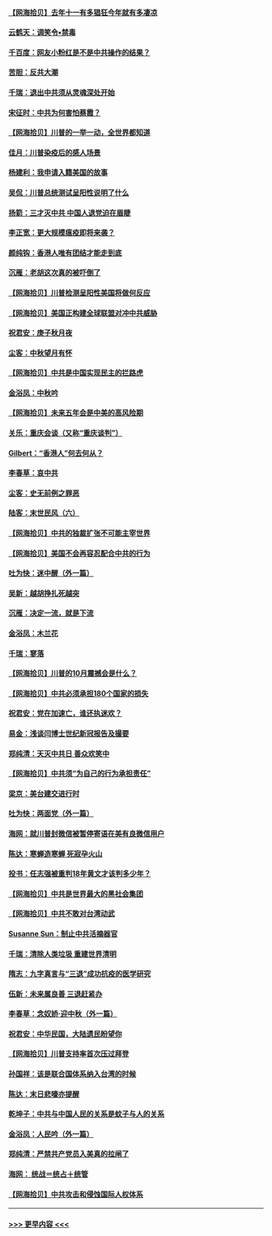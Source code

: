 #### [【网海拾贝】去年十一有多猖狂今年就有多凄凉](../pages/nsc993/n12463649.md?t=10091602) 
#### [云鹤天：调笑令▪禁毒](../pages/nsc993/n12462975.md?t=10091602) 
#### [千百度：网友小粉红是不是中共操作的结果？](../pages/nsc993/n12461025.md?t=10091602) 
#### [苦胆：反共大潮](../pages/nsc993/n12459469.md?t=10091602) 
#### [千瑞：退出中共须从灵魂深处开始](../pages/nsc993/n12459437.md?t=10091602) 
#### [宋征时：中共为何害怕蔡霞？](../pages/nsc993/n12459097.md?t=10091602) 
#### [【网海拾贝】川普的一举一动，全世界都知道](../pages/nsc993/n12458825.md?t=10091602) 
#### [佳月：川普染疫后的感人场景](../pages/nsc993/n12456994.md?t=10091602) 
#### [杨建利：我申请入籍美国的故事](../pages/nsc993/n12455635.md?t=10091602) 
#### [吴侃：川普总统测试呈阳性说明了什么](../pages/nsc993/n12451869.md?t=10091602) 
#### [扬箭：三才灭中共 中国人退党迫在眉睫](../pages/nsc993/n12451842.md?t=10091602) 
#### [李正宽：更大规模瘟疫即将来袭？](../pages/nsc993/n12451455.md?t=10091602) 
#### [颜纯钩：香港人唯有团结才能走到底](../pages/nsc993/n12450870.md?t=10091602) 
#### [沉雁：老胡这次真的被吓倒了](../pages/nsc993/n12449796.md?t=10091602) 
#### [【网海拾贝】川普检测呈阳性美国将做何反应](../pages/nsc993/n12449042.md?t=10091602) 
#### [【网海拾贝】美国正构建全球联盟对冲中共威胁](../pages/nsc993/n12446580.md?t=10091602) 
#### [祝君安：庚子秋月夜](../pages/nsc993/n12445870.md?t=10091602) 
#### [尘客：中秋望月有怀](../pages/nsc993/n12444632.md?t=10091602) 
#### [【网海拾贝】中共是中国实现民主的拦路虎](../pages/nsc993/n12443573.md?t=10091602) 
#### [金浴凤：中秋吟](../pages/nsc993/n12441773.md?t=10091602) 
#### [【网海拾贝】未来五年会是中美的高风险期](../pages/nsc993/n12440760.md?t=10091602) 
#### [关乐：重庆会谈（又称“重庆谈判”）](../pages/nsc993/n12437525.md?t=10091602) 
#### [Gilbert：“香港人”何去何从？](../pages/nsc993/n12435894.md?t=10091602) 
#### [李春草：哀中共](../pages/nsc993/n12435874.md?t=10091602) 
#### [尘客：史无前例之罪恶](../pages/nsc993/n12435762.md?t=10091602) 
#### [陆客：末世民风（六）](../pages/nsc993/n12435354.md?t=10091602) 
#### [【网海拾贝】中共的独裁扩张不可能主宰世界](../pages/nsc993/n12435151.md?t=10091602) 
#### [【网海拾贝】美国不会再容忍配合中共的行为](../pages/nsc993/n12433808.md?t=10091602) 
#### [吐为快：迷中醒（外一篇）](../pages/nsc993/n12433585.md?t=10091602) 
#### [吴新：越胡挣扎死越突](../pages/nsc993/n12433562.md?t=10091602) 
#### [沉雁：决定一流，就是下流](../pages/nsc993/n12432128.md?t=10091602) 
#### [金浴凤：木兰花](../pages/nsc993/n12432124.md?t=10091602) 
#### [千瑞：寥落](../pages/nsc993/n12432071.md?t=10091602) 
#### [【网海拾贝】川普的10月震撼会是什么？](../pages/nsc993/n12431624.md?t=10091602) 
#### [【网海拾贝】中共必须承担180个国家的损失](../pages/nsc993/n12428893.md?t=10091602) 
#### [祝君安：党在加速亡，谁还执迷欢？](../pages/nsc993/n12428652.md?t=10091602) 
#### [易金：浅谈闫博士世纪新冠报告及撮要](../pages/nsc993/n12426822.md?t=10091602) 
#### [郑纯清：天灭中共日 善众欢笑中](../pages/nsc993/n12426784.md?t=10091602) 
#### [【网海拾贝】中共须“为自己的行为承担责任”](../pages/nsc993/n12426067.md?t=10091602) 
#### [梁京：美台建交进行时](../pages/nsc993/n12424066.md?t=10091602) 
#### [吐为快：两面党（外一篇）](../pages/nsc993/n12424043.md?t=10091602) 
#### [海网：就川普封微信被暂停寄语在美有良微信用户](../pages/nsc993/n12424021.md?t=10091602) 
#### [陈达：寒蝉造寒蝉 死寂孕火山](../pages/nsc993/n12423958.md?t=10091602) 
#### [投书：任志强被重判18年黄文才该判多少年？](../pages/nsc993/n12423672.md?t=10091602) 
#### [【网海拾贝】中共是世界最大的黑社会集团](../pages/nsc993/n12423543.md?t=10091602) 
#### [【网海拾贝】中共不敢对台湾动武](../pages/nsc993/n12421418.md?t=10091602) 
#### [Susanne Sun：制止中共活摘器官](../pages/nsc993/n12419654.md?t=10091602) 
#### [千瑞：清除人类垃圾 重建世界清明](../pages/nsc993/n12419414.md?t=10091602) 
#### [隋志：九字真言与“三退”成功抗疫的医学研究](../pages/nsc993/n12419248.md?t=10091602) 
#### [伍新：未来属良善 三退赶紧办](../pages/nsc993/n12418496.md?t=10091602) 
#### [李春草：念奴娇·迎中秋（外一篇）](../pages/nsc993/n12418465.md?t=10091602) 
#### [祝君安：中华民国，大陆遗民盼望你](../pages/nsc993/n12418089.md?t=10091602) 
#### [【网海拾贝】川普支持率首次压过拜登](../pages/nsc993/n12418050.md?t=10091602) 
#### [孙国祥：该是联合国体系纳入台湾的时候](../pages/nsc993/n12417369.md?t=10091602) 
#### [陈达：末日悲嚎亦提醒](../pages/nsc993/n12416736.md?t=10091602) 
#### [乾坤子：中共与中国人民的关系是蚊子与人的关系](../pages/nsc993/n12416632.md?t=10091602) 
#### [金浴凤：人民吟（外一篇）](../pages/nsc993/n12416567.md?t=10091602) 
#### [郑纯清：严禁共产党员入美真的拉闸了](../pages/nsc993/n12416550.md?t=10091602) 
#### [海网： 统战＝统占＋统管](../pages/nsc993/n12416404.md?t=10091602) 
#### [【网海拾贝】中共攻击和侵蚀国际人权体系](../pages/nsc993/n12416250.md?t=10091602) 

----
#### [ >>> 更早内容 <<< ](../indexes/nsc993-earlier.md)
